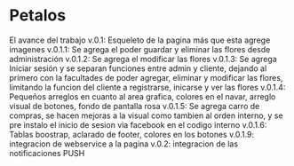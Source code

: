 # Petalos
El avance del trabajo 
v.0.1: Esqueleto de la pagina más que esta agrege imagenes
v.0.1.1: Se agrega el poder guardar y eliminar las flores desde administración
v.0.1.2: Se agrega el modificar las flores
v.0.1.3: Se agrega Iniciar sesión y se separan funciones entre admin y cliente, dejando al primero con la facultades de 
poder agregar, eliminar y modificar las flores, limitando la funcion del cliente a registrarse, inicarse y ver las flores
v.0.1.4: Pequeños arreglos en cuanto al area grafica, colores en el navar, arreglo visual de botones, fondo de pantalla rosa
v.0.1.5: Se agrega carro de compras, se hacen mejoras a la visual como tambien al orden interno, 
y se pre instalo el inicio de sesion via facebook en el codigo interno
v.0.1.6: Tablas boostrap, aclarado de footer, colores en los botones
v.0.1.9: integracion de webservice a la pagina
v.0.2: integracion de las notificaciones PUSH

